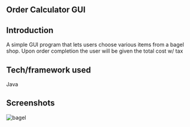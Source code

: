 ## Order Calculator GUI

## Introduction
A simple GUI program that lets users choose various items from a bagel shop. Upon order completion the user will be given the total cost w/ tax

## Tech/framework used

Java

 
## Screenshots

![bagel](https://user-images.githubusercontent.com/37083547/51142689-9fc1b800-181a-11e9-8ee7-711dc1af6fc1.gif)
